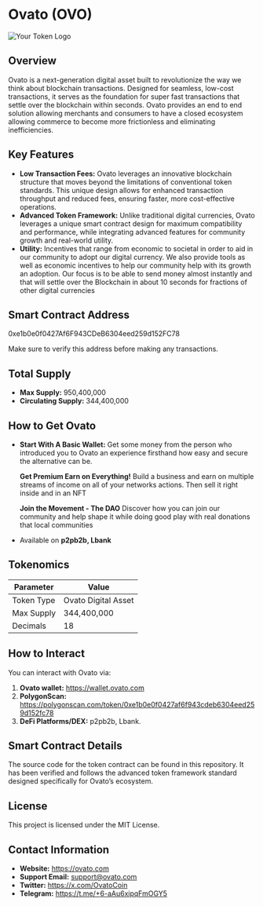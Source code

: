 # Ovato (OVO)

![Your Token Logo](https://res.cloudinary.com/commerce/image/upload/v1725997493/q36rwrx5kspwkg6qvhvf.png)  

## Overview
Ovato is a next-generation digital asset built to revolutionize the way we think about blockchain transactions. Designed for seamless, low-cost transactions, it serves as the foundation for super fast transactions that settle over the blockchain within seconds. Ovato provides an end to end solution allowing merchants and consumers to have a closed ecosystem allowing commerce to become more frictionless and eliminating inefficiencies.

## Key Features
- **Low Transaction Fees:** Ovato leverages an innovative blockchain structure that moves beyond the limitations of conventional token standards. This unique design allows for enhanced transaction throughput and reduced fees, ensuring faster, more cost-effective operations.
- **Advanced Token Framework:** Unlike traditional digital currencies, Ovato leverages a unique smart contract design for maximum compatibility and performance, while integrating advanced features for community growth and real-world utility.
- **Utility:**  Incentives that range from economic to societal in order to aid in our community to adopt our digital currency. We also provide tools as well as economic incentives to help our community help with its growth an adoption. Our focus is to be able to send money almost instantly and that will settle over the Blockchain in about 10 seconds for fractions of other digital currencies

## Smart Contract Address
0xe1b0e0f0427Af6F943CDeB6304eed259d152FC78

Make sure to verify this address before making any transactions.

## Total Supply
- **Max Supply:** 950,400,000
- **Circulating Supply:** 344,400,000

## How to Get Ovato
- **Start With A Basic Wallet:**
    Get some money from the person who introduced you to Ovato an experience firsthand how easy and secure the alternative can be.

  **Get Premium Earn on Everything!**
    Build a business and earn on multiple streams of income on all of your networks actions. Then sell it right inside and in an NFT

  **Join the Movement - The DAO**
    Discover how you can join our community and help shape it while doing good play with real donations that local communities
- Available on **p2pb2b, Lbank**

## Tokenomics
| Parameter          | Value                      |
|--------------------|----------------------------|
| Token Type         | Ovato Digital Asset        |
| Max Supply         | 344,400,000                |
| Decimals           | 18                         |


## How to Interact
You can interact with Ovato via:
1. **Ovato wallet:** https://wallet.ovato.com
2. **PolygonScan:** https://polygonscan.com/token/0xe1b0e0f0427af6f943cdeb6304eed259d152fc78
3. **DeFi Platforms/DEX:** p2pb2b, Lbank.

## Smart Contract Details
The source code for the token contract can be found in this repository. It has been verified and follows the advanced token framework standard designed specifically for Ovato’s ecosystem.


## License
This project is licensed under the MIT License.

## Contact Information
- **Website:** https://ovato.com
- **Support Email:** support@ovato.com
- **Twitter:** https://x.com/OvatoCoin
- **Telegram:** https://t.me/+6-aAu6xipqFmOGY5
